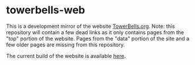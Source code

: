 # towerbells-web

This is a development mirror of the website [TowerBells.org](http://towerbells.org/).
Note: this repository will contain a few dead links as it only contains pages from the "top" portion of the website. Pages from the "data" portion of the site and a few older pages are missing from this repository.

The current build of the website is available [here](https://ganglyimp.github.io/towerbells-web/).
